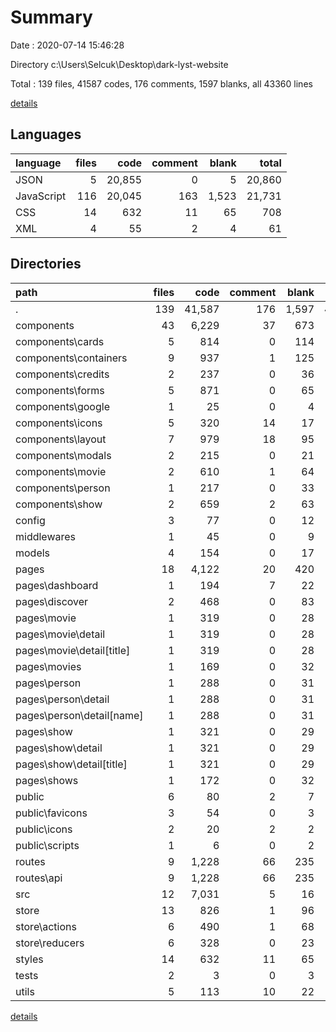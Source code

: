 # Summary

Date : 2020-07-14 15:46:28

Directory c:\Users\Selcuk\Desktop\dark-lyst-website

Total : 139 files,  41587 codes, 176 comments, 1597 blanks, all 43360 lines

[details](details.md)

## Languages
| language | files | code | comment | blank | total |
| :--- | ---: | ---: | ---: | ---: | ---: |
| JSON | 5 | 20,855 | 0 | 5 | 20,860 |
| JavaScript | 116 | 20,045 | 163 | 1,523 | 21,731 |
| CSS | 14 | 632 | 11 | 65 | 708 |
| XML | 4 | 55 | 2 | 4 | 61 |

## Directories
| path | files | code | comment | blank | total |
| :--- | ---: | ---: | ---: | ---: | ---: |
| . | 139 | 41,587 | 176 | 1,597 | 43,360 |
| components | 43 | 6,229 | 37 | 673 | 6,939 |
| components\cards | 5 | 814 | 0 | 114 | 928 |
| components\containers | 9 | 937 | 1 | 125 | 1,063 |
| components\credits | 2 | 237 | 0 | 36 | 273 |
| components\forms | 5 | 871 | 0 | 65 | 936 |
| components\google | 1 | 25 | 0 | 4 | 29 |
| components\icons | 5 | 320 | 14 | 17 | 351 |
| components\layout | 7 | 979 | 18 | 95 | 1,092 |
| components\modals | 2 | 215 | 0 | 21 | 236 |
| components\movie | 2 | 610 | 1 | 64 | 675 |
| components\person | 1 | 217 | 0 | 33 | 250 |
| components\show | 2 | 659 | 2 | 63 | 724 |
| config | 3 | 77 | 0 | 12 | 89 |
| middlewares | 1 | 45 | 0 | 9 | 54 |
| models | 4 | 154 | 0 | 17 | 171 |
| pages | 18 | 4,122 | 20 | 420 | 4,562 |
| pages\dashboard | 1 | 194 | 7 | 22 | 223 |
| pages\discover | 2 | 468 | 0 | 83 | 551 |
| pages\movie | 1 | 319 | 0 | 28 | 347 |
| pages\movie\detail | 1 | 319 | 0 | 28 | 347 |
| pages\movie\detail\[title] | 1 | 319 | 0 | 28 | 347 |
| pages\movies | 1 | 169 | 0 | 32 | 201 |
| pages\person | 1 | 288 | 0 | 31 | 319 |
| pages\person\detail | 1 | 288 | 0 | 31 | 319 |
| pages\person\detail\[name] | 1 | 288 | 0 | 31 | 319 |
| pages\show | 1 | 321 | 0 | 29 | 350 |
| pages\show\detail | 1 | 321 | 0 | 29 | 350 |
| pages\show\detail\[title] | 1 | 321 | 0 | 29 | 350 |
| pages\shows | 1 | 172 | 0 | 32 | 204 |
| public | 6 | 80 | 2 | 7 | 89 |
| public\favicons | 3 | 54 | 0 | 3 | 57 |
| public\icons | 2 | 20 | 2 | 2 | 24 |
| public\scripts | 1 | 6 | 0 | 2 | 8 |
| routes | 9 | 1,228 | 66 | 235 | 1,529 |
| routes\api | 9 | 1,228 | 66 | 235 | 1,529 |
| src | 12 | 7,031 | 5 | 16 | 7,052 |
| store | 13 | 826 | 1 | 96 | 923 |
| store\actions | 6 | 490 | 1 | 68 | 559 |
| store\reducers | 6 | 328 | 0 | 23 | 351 |
| styles | 14 | 632 | 11 | 65 | 708 |
| tests | 2 | 3 | 0 | 3 | 6 |
| utils | 5 | 113 | 10 | 22 | 145 |

[details](details.md)